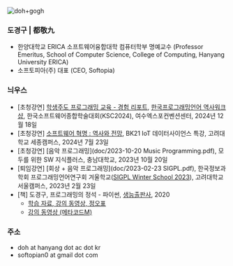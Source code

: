 ![doh+gogh](https://i.imgur.com/TaYtePI.png)

### 도경구 | 都敬九

- 한양대학교 ERICA 소프트웨어융합대학 컴퓨터학부 명예교수 (Professor Emeritus, School of Computer Science, College of Computing, Hanyang University ERICA)
- 소프토피아(주) 대표 (CEO, Softopia)

### 늬우스

- [초청강연] [학생주도 프로그래밍 교육 - 경험 리포트](doc/2024-12-18PLHistoryWorkshop.pdf), [한국프로그래밍언어 역사워크샵](https://www.kiise.or.kr/conference/main/getContent.do?CC=KSC&CS=2024&PARENT_ID=011700&content_no=2153), 한국소프트웨어종합학술대회(KSC2024), 여수엑스포컨벤션센터, 2024년 12월 18일
- [초청강연] [소프트웨어 혁명 : 역사와 전망](doc/2024-07-23KoreaUnivSejong.pdf), BK21 IoT 데이터사이언스 특강, 고려대학교 세종캠퍼스, 2024년 7월 23일
- [초청강연] [음악 프로그래밍](doc/2023-10-20 Music Programming.pdf), 모두를 위한 SW 지식플러스, 충남대학교, 2023년 10월 20일
- [퇴임강연] [회상 + 음악 프로그래밍](doc/2023-02-23 SIGPL.pdf), 한국정보과학회 프로그래밍언어연구회 겨울학교([SIGPL Winter School 2023](https://sigpl.or.kr/school/2023w/)), 고려대학교 서울캠퍼스, 2023년 2월 23일
- [책] 도경구, 프로그래밍의 정석 - 파이썬, [생능출판사](https://www.booksr.co.kr/), 2020
  - [학습 자료, 강의 동영상, 정오표](https://doggzone.github.io/pppython/)
  - [강의 동영상 (메타코드M)](https://youtu.be/ns61Ol2OIuo)

### 주소

- doh at hanyang dot ac dot kr
- softopian0 at gmail dot com

